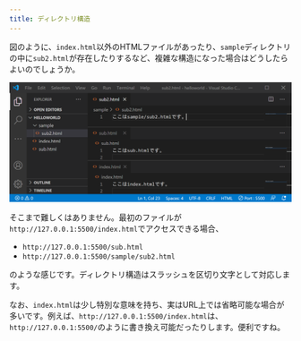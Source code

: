 ```yaml
---
title: ディレクトリ構造
---
```


図のように、`index.html`以外のHTMLファイルがあったり、`sample`ディレクトリの中に`sub2.html`が存在したりするなど、複雑な構造になった場合はどうしたらよいのでしょうか。

![複雑なディレクトリ構造](06/complex-structure.png)

そこまで難しくはありません。最初のファイルが`http://127.0.0.1:5500/index.html`でアクセスできる場合、

* `http://127.0.0.1:5500/sub.html`
* `http://127.0.0.1:5500/sample/sub2.html`

のような感じです。ディレクトリ構造はスラッシュを区切り文字として対応します。

なお、`index.html`は少し特別な意味を持ち、実はURL上では省略可能な場合が多いです。例えば、`http://127.0.0.1:5500/index.html`は、`http://127.0.0.1:5500/`のように書き換え可能だったりします。便利ですね。

